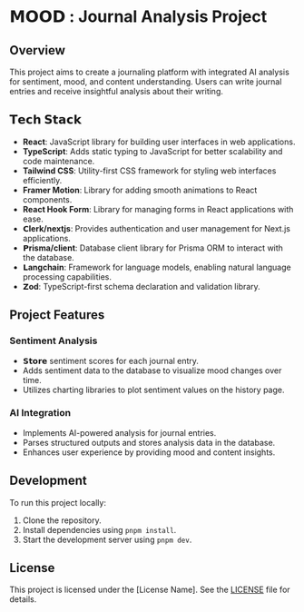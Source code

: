 # 𝗠𝗢𝗢𝗗 : Journal Analysis Project

## Overview

This project aims to create a journaling platform with integrated AI analysis for sentiment, mood, and content understanding. Users can write journal entries and receive insightful analysis about their writing.

## 𝗧𝗲𝗰𝗵 𝗦𝘁𝗮𝗰𝗸

- **React**: JavaScript library for building user interfaces in web applications.
- **TypeScript**: Adds static typing to JavaScript for better scalability and code maintenance.
- **Tailwind CSS**: Utility-first CSS framework for styling web interfaces efficiently.
- **Framer Motion**: Library for adding smooth animations to React components.
- **React Hook Form**: Library for managing forms in React applications with ease.
- **𝗖lerk/nextjs**: Provides authentication and user management for Next.js applications.
- **𝗣risma/client**: Database client library for Prisma ORM to interact with the database.
- **𝗟angchain**: Framework for language models, enabling natural language processing capabilities.
- **𝗭od**: TypeScript-first schema declaration and validation library.

## Project Features

### Sentiment Analysis

- 𝗦𝘁𝗼𝗿𝗲 sentiment scores for each journal entry.
- Adds sentiment data to the database to visualize mood changes over time.
- Utilizes charting libraries to plot sentiment values on the history page.

### AI Integration

- Implements AI-powered analysis for journal entries.
- Parses structured outputs and stores analysis data in the database.
- Enhances user experience by providing mood and content insights.

## Development

To run this project locally:

1. Clone the repository.
2. Install dependencies using `pnpm install`.
3. Start the development server using `pnpm dev`.

## License

This project is licensed under the [License Name]. See the [LICENSE](link-to-license-file) file for details.
